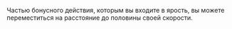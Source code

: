 Частью бонусного действия, которым вы входите в ярость, вы можете переместиться на расстояние до половины своей скорости.